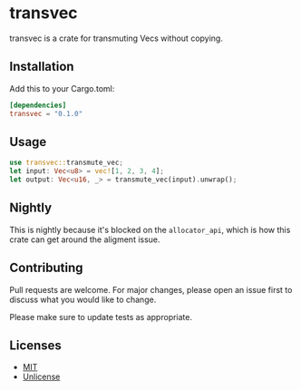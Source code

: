 # transvec

transvec is a crate for transmuting Vecs without copying.

## Installation

Add this to your Cargo.toml:

```toml
[dependencies]
transvec = "0.1.0"
```

## Usage

```rust
use transvec::transmute_vec;
let input: Vec<u8> = vec![1, 2, 3, 4];
let output: Vec<u16, _> = transmute_vec(input).unwrap();
```

## Nightly

This is nightly because it's blocked on the `allocator_api`, which is how this crate can get around the aligment issue. 

## Contributing
Pull requests are welcome. For major changes, please open an issue first to discuss what you would like to change.

Please make sure to update tests as appropriate.

## Licenses
- [MIT](https://choosealicense.com/licenses/mit/)
- [Unlicense](https://choosealicense.com/licenses/unlicense/)
